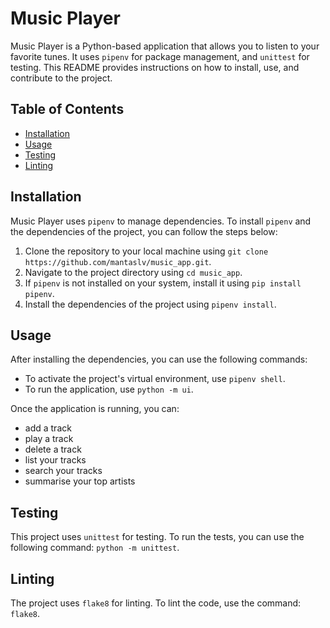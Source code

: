 # Music Player

Music Player is a Python-based application that allows you to listen to your favorite tunes. It uses `pipenv` for package management, and `unittest` for testing. This README provides instructions on how to install, use, and contribute to the project.

## Table of Contents
- [Installation](#installation)
- [Usage](#usage)
- [Testing](#testing)
- [Linting](#linting)

## Installation

Music Player uses `pipenv` to manage dependencies. To install `pipenv` and the dependencies of the project, you can follow the steps below:

1. Clone the repository to your local machine using `git clone https://github.com/mantaslv/music_app.git`.
2. Navigate to the project directory using `cd music_app`.
3. If `pipenv` is not installed on your system, install it using `pip install pipenv`.
4. Install the dependencies of the project using `pipenv install`.

## Usage

After installing the dependencies, you can use the following commands:

- To activate the project's virtual environment, use `pipenv shell`.
- To run the application, use `python -m ui`.

Once the application is running, you can:

- add a track
- play a track
- delete a track
- list your tracks
- search your tracks
- summarise your top artists

## Testing

This project uses `unittest` for testing. To run the tests, you can use the following command: `python -m unittest`.

## Linting

The project uses `flake8` for linting. To lint the code, use the command: `flake8`.